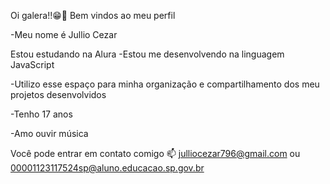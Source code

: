 Oi galera!!😁🤙
Bem vindos ao meu perfil 

-Meu nome é Jullio Cezar

Estou estudando na Alura
-Estou me desenvolvendo na linguagem JavaScript

-Utilizo esse espaço para minha organização e compartilhamento dos meu projetos desenvolvidos

-Tenho 17 anos

-Amo ouvir música

Você pode entrar em contato comigo 📫
julliocezar796@gmail.com ou 00001123117524sp@aluno.educacao.sp.gov.br
